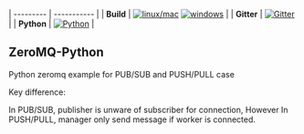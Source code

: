 | --------- | ----------- |
| **Build** | [![linux/mac](https://travis-ci.org/quiltdata/quilt-compiler.svg?branch=master)](https://travis-ci.org/quiltdata/quilt-compiler) [![windows](https://ci.appveyor.com/api/projects/status/github/mhassan102/quilt-compiler?svg=true)](https://ci.appveyor.com/project/mhassan102/quilt-compiler) |
| **Gitter** | [![Gitter](https://img.shields.io/gitter/room/nwjs/nw.js.svg)](https://gitter.im/quilt-data/Lobby) |
| **Python** | [![Python](https://img.shields.io/pypi/pyversions/quilt.svg)](https://pypi.python.org/pypi/quilt) |

## ZeroMQ-Python

Python zeromq example for PUB/SUB and PUSH/PULL case

Key difference:

In PUB/SUB, publisher is unware of subscriber for connection,
However In PUSH/PULL, manager only send message if worker is connected.
